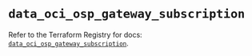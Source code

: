 # `data_oci_osp_gateway_subscription`

Refer to the Terraform Registry for docs: [`data_oci_osp_gateway_subscription`](https://registry.terraform.io/providers/hashicorp/oci/7.19.0/docs/data-sources/osp_gateway_subscription).
